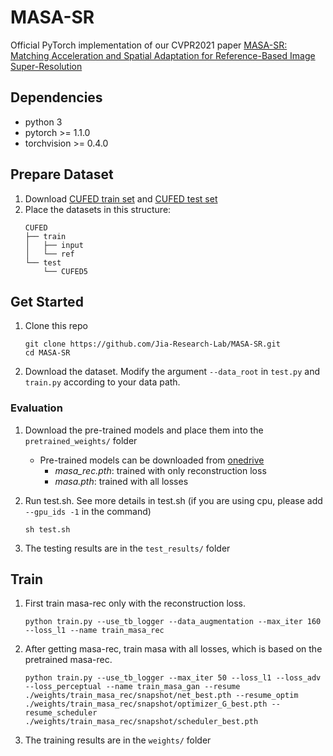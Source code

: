 # MASA-SR
Official PyTorch implementation of our CVPR2021 paper [MASA-SR: Matching Acceleration and Spatial Adaptation for Reference-Based Image Super-Resolution](https://jiaya.me/papers/masasr_cvpr21.pdf)



## Dependencies
* python 3
* pytorch >= 1.1.0
* torchvision >= 0.4.0

## Prepare Dataset 
1. Download [CUFED train set](https://drive.google.com/drive/folders/1hGHy36XcmSZ1LtARWmGL5OK1IUdWJi3I) and [CUFED test set](https://drive.google.com/file/d/1Fa1mopExA9YGG1RxrCZZn7QFTYXLx6ph/view)
1. Place the datasets in this structure:
    ```
    CUFED
    ├── train
    │   ├── input
    │   └── ref 
    └── test
        └── CUFED5  
    ```
## Get Started
1. Clone this repo
    ```
    git clone https://github.com/Jia-Research-Lab/MASA-SR.git
    cd MASA-SR
    ```
1. Download the dataset. Modify the argument `--data_root` in `test.py` and `train.py` according to your data path.
### Evaluation
1. Download the pre-trained models and place them into the `pretrained_weights/` folder

    * Pre-trained models can be downloaded from [onedrive](https://bit.ly/3dqo1Mk)
        * *masa_rec.pth*: trained with only reconstruction loss
        * *masa.pth*: trained with all losses
1. Run test.sh. See more details in test.sh (if you are using cpu, please add `--gpu_ids -1` in the command)
    ```
    sh test.sh
    ```
1. The testing results are in the `test_results/` folder

## Train
1. First train masa-rec only with the reconstruction loss.
    ```
    python train.py --use_tb_logger --data_augmentation --max_iter 160 --loss_l1 --name train_masa_rec
    ```
1. After getting masa-rec, train masa with all losses, which is based on the pretrained masa-rec.
    ```
    python train.py --use_tb_logger --max_iter 50 --loss_l1 --loss_adv --loss_perceptual --name train_masa_gan --resume ./weights/train_masa_rec/snapshot/net_best.pth --resume_optim ./weights/train_masa_rec/snapshot/optimizer_G_best.pth --resume_scheduler ./weights/train_masa_rec/snapshot/scheduler_best.pth
    ```
1. The training results are in the `weights/` folder
